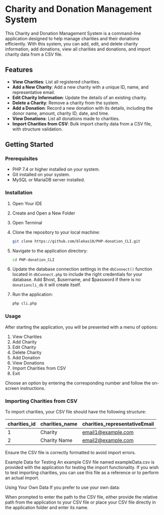 # Charity and Donation Management System

This Charity and Donation Management System is a command-line application designed to help manage charities and their donations efficiently. With this system, you can add, edit, and delete charity information, add donations, view all charities and donations, and import charity data from a CSV file.

## Features

- **View Charities**: List all registered charities.
- **Add a New Charity**: Add a new charity with a unique ID, name, and representative email.
- **Edit Charity Information**: Update the details of an existing charity.
- **Delete a Charity**: Remove a charity from the system.
- **Add a Donation**: Record a new donation with its details, including the donor name, amount, charity ID, date, and time.
- **View Donations**: List all donations made to charities.
- **Import Charities from CSV**: Bulk import charity data from a CSV file, with structure validation.

## Getting Started

### Prerequisites

- PHP 7.4 or higher installed on your system.
- Git installed on your system.
- MySQL or MariaDB server installed.

### Installation

1. Open Your IDE
   
2. Create and Open a New Folder
   
3. Open Terminal

4. Clone the repository to your local machine:
    ```bash
    git clone https://github.com/blekas10/PHP-donation_CLI.git
   
5. Navigate to the application directory:
    ```bash
    cd PHP-donation_CLI

6. Update the database connection settings in the `dbConnect()` function located in `dbConnect.php` to include the right credentials for your database. Add $host, $username, and $password if there is no `donationcli_db` it will create itself.

7. Run the application:
    ```bash
    php cli.php

### Usage

After starting the application, you will be presented with a menu of options:

1. View Charities
2. Add Charity
3. Edit Charity
4. Delete Charity
5. Add Donation
6. View Donations
7. Import Charities from CSV
8. Exit

Choose an option by entering the corresponding number and follow the on-screen instructions.

### Importing Charities from CSV

To import charities, your CSV file should have the following structure:

| charities_id | charities_name | charities_representativeEmail |
|--------------|----------------|-------------------------------|
| 1            | Charity   | email1@example.com            |
| 2            | Charity Name   | email2@example.com            |

Ensure the CSV file is correctly formatted to avoid import errors.

Example Data for Testing
An example CSV file named exampleData.csv is provided with the application for testing the import functionality. If you wish to test importing charities, you can use this file as a reference or to perform an actual import.

Using Your Own Data
If you prefer to use your own data:

When prompted to enter the path to the CSV file, either provide the relative path from the application to your CSV file or place your CSV file directly in the application folder and enter its name.